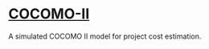# [COCOMO-II](https://sikidamjanovic.github.io/COCOMO-II/)

A simulated COCOMO II model for project cost estimation.

